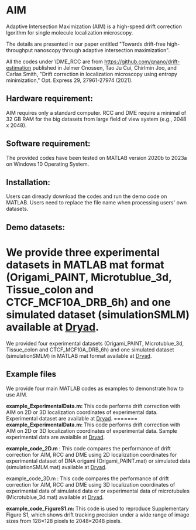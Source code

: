 # AIM
Adaptive Intersection Maximization (AIM) is a high-speed drift correction lgorithm for single molecule localization microscopy. 

The details are presented in our paper entitled "Towards drift-free high-throughput nanoscopy through adaptive intersection maximization".

All the codes under \DME_RCC are from https://github.com/qnano/drift-estimation published in Jelmer Cnossen, Tao Ju Cui, Chirlmin Joo, and Carlas Smith, "Drift correction in localization microscopy using entropy minimization," Opt. Express 29, 27961-27974 (2021).

## Hardware requirement: 
AIM requires only a standard computer. 
RCC and DME require a minimal of 32 GB RAM for the big datasets from large field of view system (e.g., 2048 x 2048).

## Software requirement:
The provided codes have been tested on MATLAB version 2020b to 2023a on Windows 10 Operating System.

## Installation:
Users can direacly download the codes and run the demo code on MATLAB. 
Users need to replace the file name when processing users' own datasets.

## Demo datasets:
We provide three experimental datasets in MATLAB mat format (Origami_PAINT, Microtublue_3d, Tissue_colon and CTCF_MCF10A_DRB_6h) and one simulated dataset (simulationSMLM) available at <a href = "https://doi.org/10.5061/dryad.2v6wwpzw3" title = "[Dryad](https://doi.org/10.5061/dryad.2v6wwpzw3)"> Dryad</a>.
=======
We provided four experimental datasets (Origami_PAINT, Microtublue_3d, Tissue_colon and CTCF_MCF10A_DRB_6h) and one simulated dataset (simulationSMLM) in MATLAB mat format available at <a href = "https://doi.org/10.5061/dryad.2v6wwpzw3" title = "[Dryad](https://doi.org/10.5061/dryad.2v6wwpzw3)"> Dryad</a>.

## Example files
We provide four main MATLAB codes as examples to demonstrate how to use AIM.
<p>
<b>example_ExperimentalData.m: </b>This code performs drift correction with AIM on 2D or 3D localization coordinates of experimental data. Experimental dataset are available at <a href = "https://doi.org/10.5061/dryad.2v6wwpzw3" title = "[Dryad](https://doi.org/10.5061/dryad.2v6wwpzw3)"> Dryad</a>.
=======
<b>example_ExperimentalData.m: </b>This code performs drift correction with AIM on 2D or 3D localization coordinates of experimental data. Sample experimental data are avaialble at <a href = "https://doi.org/10.5061/dryad.2v6wwpzw3" title = "[Dryad](https://doi.org/10.5061/dryad.2v6wwpzw3)"> Dryad</a>.
</p>
<p>
<b> example_code_2D.m </b>: This code compares the performance of drift correction for AIM, RCC and DME using 2D localization coordinates for experimental dataset of DNA origami (Origami_PAINT.mat) or simulated data (simulationSMLM.mat) available at <a href = "https://doi.org/10.5061/dryad.2v6wwpzw3" title = "[Dryad](https://doi.org/10.5061/dryad.2v6wwpzw3)"> Dryad</a>.
</p>
<p>
<b> </b>example_code_3D.m </b>: This code compares the performance of drift correction for AIM, RCC and DME using 3D localization coordinates of experimental data of simulated data or or experimental data of microtubules (Microtublue_3d.mat) available at <a href = "https://doi.org/10.5061/dryad.2v6wwpzw3" title = "[Dryad](https://doi.org/10.5061/dryad.2v6wwpzw3)"> Dryad</a>.
  </p>
<p>
<b> example_code_FigureS1.m: </b> This code is used to reproduce Supplementary Figure S1, which shows drift tracking precision under a wide range of image sizes from 128×128 pixels to 2048×2048 pixels.
</p>
